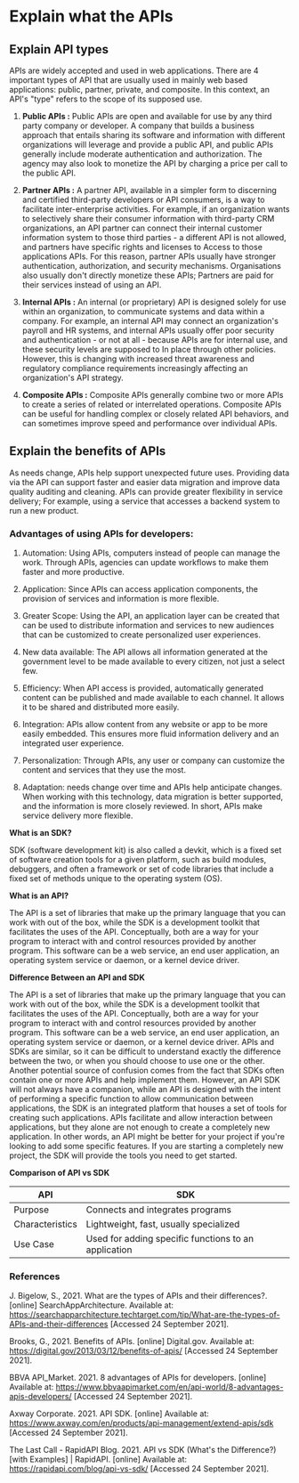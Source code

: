 # Explain what the APIs

## Explain API types

APIs are widely accepted and used in web applications. There are 4 important types of API that are usually used in mainly web based applications: public, partner, private, and composite. In this context, an API's "type" refers to the scope of its supposed use.

1. **Public APIs :** Public APIs are open and available for use by any third party company or developer. A company that builds a business approach that entails sharing its software and information with different organizations will leverage and provide a public API, and public APIs generally include moderate authentication and authorization. The agency may also look to monetize the API by charging a price per call to the public API.

2. **Partner APIs :** A partner API, available in a simpler form to discerning and certified third-party developers or API consumers, is a way to facilitate inter-enterprise activities. For example, if an organization wants to selectively share their consumer information with third-party CRM organizations, an API partner can connect their internal customer information system to those third parties - a different API is not allowed, and partners have specific rights and licenses to Access to those applications APIs. For this reason, partner APIs usually have stronger authentication, authorization, and security mechanisms. Organisations also usually don't directly monetize these APIs; Partners are paid for their services instead of using an API.

3. **Internal APIs :** An internal (or proprietary) API is designed solely for use within an organization, to communicate systems and data within a company. For example, an internal API may connect an organization's payroll and HR systems, and internal APIs usually offer poor security and authentication - or not at all - because APIs are for internal use, and these security levels are supposed to In place through other policies.  However, this is changing with increased threat awareness and regulatory compliance requirements increasingly affecting an organization's API strategy.

4. **Composite APIs :** Composite APIs generally combine two or more APIs to create a series of related or interrelated operations. Composite APIs can be useful for handling complex or closely related API behaviors, and can sometimes improve speed and performance over individual APIs.

## Explain the benefits of APIs

As needs change, APIs help support unexpected future uses. Providing data via the API can support faster and easier data migration and improve data quality auditing and cleaning. APIs can provide greater flexibility in service delivery; For example, using a service that accesses a backend system to run a new product.

### Advantages of using APIs for developers:

1. Automation: Using APIs, computers instead of people can manage the work. Through APIs, agencies can update workflows to make them faster and more productive.
 
2. Application: Since APIs can access application components, the provision of services and information is more flexible.
 
3. Greater Scope: Using the API, an application layer can be created that can be used to distribute information and services to new audiences that can be customized to create personalized user experiences.
 
4. New data available: The API allows all information generated at the government level to be made available to every citizen, not just a select few.
 
5. Efficiency: When API access is provided, automatically generated content can be published and made available to each channel. It allows it to be shared and distributed more easily.
 
6. Integration: APIs allow content from any website or app to be more easily embedded. This ensures more fluid information delivery and an integrated user experience.
 
7. Personalization: Through APIs, any user or company can customize the content and services that they use the most.
 
8. Adaptation: needs change over time and APIs help anticipate changes. When working with this technology, data migration is better supported, and the information is more closely reviewed. In short, APIs make service delivery more flexible.

**What is an SDK?**

SDK (software development kit) is also called a devkit, which is a fixed set of software creation tools for a given platform, such as build modules, debuggers, and often a framework or set of code libraries that include a fixed set of methods unique to the operating system (OS). 

**What is an API?**

The API is a set of libraries that make up the primary language that you can work with out of the box, while the SDK is a development toolkit that facilitates the uses of the API.  Conceptually, both are a way for your program to interact with and control resources provided by another program. This software can be a web service, an end user application, an operating system service or daemon, or a kernel device driver.

**Difference Between an API and SDK**

The API is a set of libraries that make up the primary language that you can work with out of the box, while the SDK is a development toolkit that facilitates the uses of the API.  Conceptually, both are a way for your program to interact with and control resources provided by another program. This software can be a web service, an end user application, an operating system service or daemon, or a kernel device driver. APIs and SDKs are similar, so it can be difficult to understand exactly the difference between the two, or when you should choose to use one or the other. Another potential source of confusion comes from the fact that SDKs often contain one or more APIs and help implement them. However, an API SDK will not always have a companion, while an API is designed with the intent of performing a specific function to allow communication between applications, the SDK is an integrated platform that houses a set of tools for creating such applications.  APIs facilitate and allow interaction between applications, but they alone are not enough to create a completely new application. In other words, an API might be better for your project if you're looking to add some specific features. If you are starting a completely new project, the SDK will provide the tools you need to get started.

**Comparison of API vs SDK**

| API             | SDK                                                  |
| --------------- | ---------------------------------------------------- |
| Purpose         | Connects and integrates programs                     | Contains a variety of development tools |
| Characteristics | Lightweight, fast, usually specialized               | More robust, usually includes many utilities |
| Use Case        | Used for adding specific functions to an application | Used for creating new applications or adding many functionalities with one package |

### References

J. Bigelow, S., 2021. What are the types of APIs and their differences?. [online] SearchAppArchitecture. Available at: <https://searchapparchitecture.techtarget.com/tip/What-are-the-types-of-APIs-and-their-differences> [Accessed 24 September 2021].

Brooks, G., 2021. Benefits of APIs. [online] Digital.gov. Available at: <https://digital.gov/2013/03/12/benefits-of-apis/> [Accessed 24 September 2021].

BBVA API_Market. 2021. 8 advantages of APIs for developers. [online] Available at: <https://www.bbvaapimarket.com/en/api-world/8-advantages-apis-developers/> [Accessed 24 September 2021].

Axway Corporate. 2021. API SDK. [online] Available at: <https://www.axway.com/en/products/api-management/extend-apis/sdk> [Accessed 24 September 2021].

The Last Call - RapidAPI Blog. 2021. API vs SDK (What's the Difference?) [with Examples] | RapidAPI. [online] Available at: <https://rapidapi.com/blog/api-vs-sdk/> [Accessed 24 September 2021].
